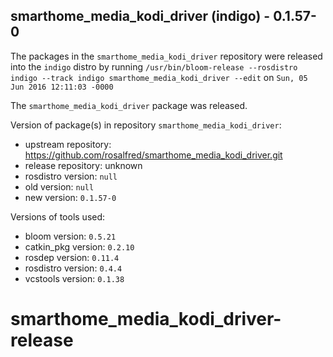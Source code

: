 ## smarthome_media_kodi_driver (indigo) - 0.1.57-0

The packages in the `smarthome_media_kodi_driver` repository were released into the `indigo` distro by running `/usr/bin/bloom-release --rosdistro indigo --track indigo smarthome_media_kodi_driver --edit` on `Sun, 05 Jun 2016 12:11:03 -0000`

The `smarthome_media_kodi_driver` package was released.

Version of package(s) in repository `smarthome_media_kodi_driver`:

- upstream repository: https://github.com/rosalfred/smarthome_media_kodi_driver.git
- release repository: unknown
- rosdistro version: `null`
- old version: `null`
- new version: `0.1.57-0`

Versions of tools used:

- bloom version: `0.5.21`
- catkin_pkg version: `0.2.10`
- rosdep version: `0.11.4`
- rosdistro version: `0.4.4`
- vcstools version: `0.1.38`


# smarthome_media_kodi_driver-release